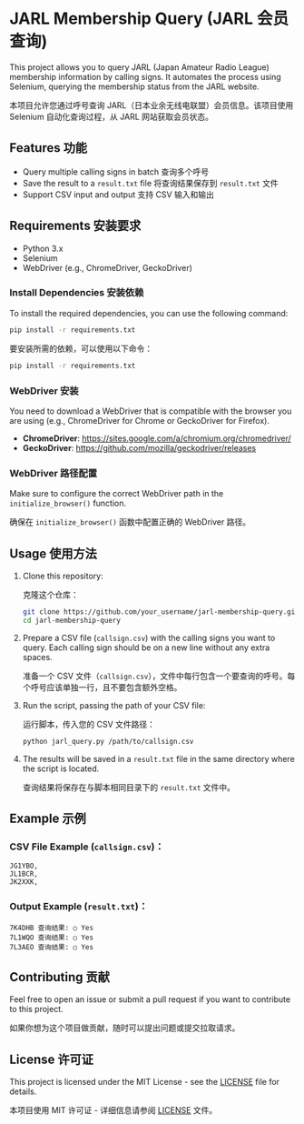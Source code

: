 
# JARL Membership Query (JARL 会员查询)

This project allows you to query JARL (Japan Amateur Radio League) membership information by calling signs. It automates the process using Selenium, querying the membership status from the JARL website.

本项目允许您通过呼号查询 JARL（日本业余无线电联盟）会员信息。该项目使用 Selenium 自动化查询过程，从 JARL 网站获取会员状态。

## Features 功能

- Query multiple calling signs in batch 查询多个呼号
- Save the result to a `result.txt` file 将查询结果保存到 `result.txt` 文件
- Support CSV input and output 支持 CSV 输入和输出

## Requirements 安装要求

- Python 3.x
- Selenium
- WebDriver (e.g., ChromeDriver, GeckoDriver)

### Install Dependencies 安装依赖

To install the required dependencies, you can use the following command:

```bash
pip install -r requirements.txt
```

要安装所需的依赖，可以使用以下命令：

```bash
pip install -r requirements.txt
```

### WebDriver 安装

You need to download a WebDriver that is compatible with the browser you are using (e.g., ChromeDriver for Chrome or GeckoDriver for Firefox).

- **ChromeDriver**: https://sites.google.com/a/chromium.org/chromedriver/
- **GeckoDriver**: https://github.com/mozilla/geckodriver/releases

### WebDriver 路径配置

Make sure to configure the correct WebDriver path in the `initialize_browser()` function.

确保在 `initialize_browser()` 函数中配置正确的 WebDriver 路径。

## Usage 使用方法

1. Clone this repository:

   克隆这个仓库：

   ```bash
   git clone https://github.com/your_username/jarl-membership-query.git
   cd jarl-membership-query
   ```

2. Prepare a CSV file (`callsign.csv`) with the calling signs you want to query. Each calling sign should be on a new line without any extra spaces.

   准备一个 CSV 文件（`callsign.csv`），文件中每行包含一个要查询的呼号。每个呼号应该单独一行，且不要包含额外空格。

3. Run the script, passing the path of your CSV file:

   运行脚本，传入您的 CSV 文件路径：

   ```bash
   python jarl_query.py /path/to/callsign.csv
   ```

4. The results will be saved in a `result.txt` file in the same directory where the script is located.

   查询结果将保存在与脚本相同目录下的 `result.txt` 文件中。

## Example 示例

### CSV File Example (`callsign.csv`)：

```
JG1YBO,
JL1BCR,
JK2XXK,
```

### Output Example (`result.txt`)：

```
7K4DHB 查询结果: ○ Yes
7L1WQO 查询结果: ○ Yes
7L3AEO 查询结果: ○ Yes
```

## Contributing 贡献

Feel free to open an issue or submit a pull request if you want to contribute to this project.

如果你想为这个项目做贡献，随时可以提出问题或提交拉取请求。

## License 许可证

This project is licensed under the MIT License - see the [LICENSE](LICENSE) file for details.

本项目使用 MIT 许可证 - 详细信息请参阅 [LICENSE](LICENSE) 文件。

